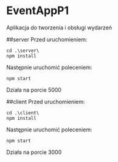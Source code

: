 # EventAppP1
Aplikacja do tworzenia i obsługi wydarzeń

##server
Przed uruchomieniem:
```
cd .\server\
npm install
```

Następnie uruchomić poleceniem:
```
npm start
```
Działa na porcie 5000

##client
Przed uruchomieniem:
```
cd .\client\
npm install
```

Następnie uruchomić poleceniem:
```
npm start
```
Działa na porcie 3000
